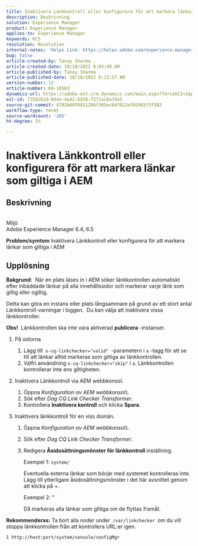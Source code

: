 ```yaml
---
title: Inaktivera Länkkontroll eller konfigurera för att markera länkar som giltiga i AEM
description: Beskrivning
solution: Experience Manager
product: Experience Manager
applies-to: Experience Manager
keywords: KCS
resolution: Resolution
internal-notes: 'Helpx Link: https://helpx.adobe.com/experience-manager/kb/how-to-configure-linkchecker-tomark-alllinks-asvalid.html'
bug: false
article-created-by: Tanay Sharma .
article-created-date: 10/18/2022 8:03:49 AM
article-published-by: Tanay Sharma .
article-published-date: 10/18/2022 8:13:57 AM
version-number: 12
article-number: KA-16563
dynamics-url: https://adobe-ent.crm.dynamics.com/main.aspx?forceUCI=1&pagetype=entityrecord&etn=knowledgearticle&id=25976761-bb4e-ed11-bba2-0022480868ff
exl-id: f2582b2d-0d4e-4a42-bd38-7271ac6a74e5
source-git-commit: 4702b69f883128bf305ec64f012ef01903f3f582
workflow-type: tm+mt
source-wordcount: '265'
ht-degree: 1%

---
```


# Inaktivera Länkkontroll eller konfigurera för att markera länkar som giltiga i AEM

## Beskrivning

<br>Miljö<br>
Adobe Experience Manager 6.4, 6.5


<b>Problem/symtom</b>
Inaktivera Länkkontroll eller konfigurera för att markera länkar som giltiga i AEM


## Upplösning


<b>Bakgrund:</b>  När en plats läses in i AEM söker länkkontrollen automatiskt efter inbäddade länkar på alla innehållssidor och markerar varje länk som giltig eller ogiltig.

Detta kan göra en instans eller plats långsammare på grund av ett stort antal Länkkontroll-varningar i loggen.  Du kan välja att inaktivera vissa länkkontroller.

<b>Obs!</b>  Länkkontrollen ska inte vara aktiverad <b>publicera </b>-instanser.



1. På sidorna
   1. Lägg till` x-cq-linkchecker="valid" `-parametern i `a` -tagg för att se till att länkar alltid markeras som giltiga av länkkontrollen.
   2. Valfri användning `x-cq-linkchecker="skip"` i `a`. Länkkontrollen kontrollerar inte ens giltigheten.
2. Inaktivera Länkkontroll via AEM webbkonsol.
   1. Öppna *Konfiguration av AEM webbkonsol*`1`.
   2. Sök efter *Dag CQ Link Checker Transformer*.
   3. Kontrollera <b>Inaktivera kontroll</b> och klicka <b>Spara</b>.
3. Inaktivera länkkontroll för en viss domän.

   1. Öppna *Konfiguration av AEM webbkonsol*`1`.
   2. Sök efter *Dag CQ Link Checker Transformer*.
   3. Redigera <b>Åsidosättningsmönster för länkkontroll </b>inställning.



      Exempel 1: `system/`

      Eventuella externa länkar som börjar med systemet kontrolleras inte.  Lägg till ytterligare åsidosättningsmönster i det här avsnittet genom att klicka på +. 



      Exempel 2: &quot;

      Då markeras alla länkar som giltiga om de flyttas framåt.




<b>Rekommenderas:</b> Ta bort alla noder under` /var/linkchecker `om du vill stoppa länkkontrollen från att kontrollera URL:er igen.

`1 http://host:port/system/console/configMgr`

